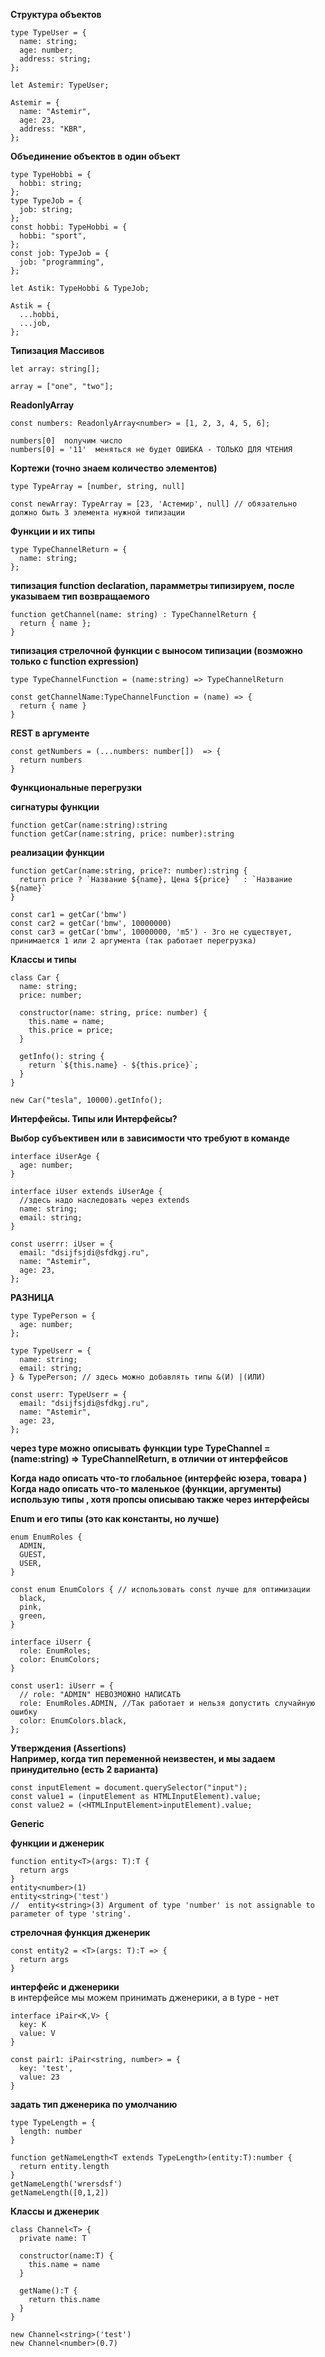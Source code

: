   <b>Структура объектов</b><br/>

    type TypeUser = { 
      name: string; 
      age: number; 
      address: string; 
    }; 

    let Astemir: TypeUser; 

    Astemir = { 
      name: "Astemir", 
      age: 23, 
      address: "KBR", 
    }; 

  <b>Объединение объектов в один объект</b><br/>

    type TypeHobbi = { 
      hobbi: string; 
    }; 
    type TypeJob = {
      job: string;
    };
    const hobbi: TypeHobbi = {
      hobbi: "sport",
    };
    const job: TypeJob = {
      job: "programming",
    };

    let Astik: TypeHobbi & TypeJob;

    Astik = {
      ...hobbi,
      ...job,
    };

    

  <b>Типизация Массивов</b><br/>

    let array: string[];

    array = ["one", "two"];

  <b>ReadonlyArray</b>

    const numbers: ReadonlyArray<number> = [1, 2, 3, 4, 5, 6];

    numbers[0]  получим число
    numbers[0] = '11'  меняться не будет ОШИБКА - ТОЛЬКО ДЛЯ ЧТЕНИЯ


  <b>Кортежи (точно знаем количество элементов)</b><br/>

    type TypeArray = [number, string, null]

    const newArray: TypeArray = [23, 'Астемир', null] // обязательно должно быть 3 элемента нужной типизации

   

  <b>Функции и их типы</b><br/>

    type TypeChannelReturn = {
      name: string;
    }; 

  <b>типизация function declaration, парамметры типизируем, после указываем тип возвращаемого</b><br/>

    function getChannel(name: string) : TypeChannelReturn {
      return { name };
    }

  <b>типизация стрелочной функции с выносом типизации (возможно только с function expression)</b><br/>

    type TypeChannelFunction = (name:string) => TypeChannelReturn

    const getChannelName:TypeChannelFunction = (name) => {
      return { name }
    }

  <b>REST в аргументе</b><br/>

    const getNumbers = (...numbers: number[])  => {
      return numbers
    }

  <b>Функциональные перегрузки</b><br/>

  <b>сигнатуры функции</b><br/>

    function getCar(name:string):string
    function getCar(name:string, price: number):string

  <b>реализации функции</b><br/>

    function getCar(name:string, price?: number):string {
      return price ? `Название ${name}, Цена ${price} ` : `Название ${name}`
    }

    const car1 = getCar('bmw')
    const car2 = getCar('bmw', 10000000)
    const car3 = getCar('bmw', 10000000, 'm5') - 3го не существует, принимается 1 или 2 аргумента (так работает перегрузка)


   

  

  <b>Классы и типы</b> <br/>

    class Car {
      name: string;
      price: number;

      constructor(name: string, price: number) {
        this.name = name;
        this.price = price;
      }

      getInfo(): string {
        return `${this.name} - ${this.price}`;
      }
    }

    new Car("tesla", 10000).getInfo();


  <b>Интерфейсы. Типы или Интерфейсы?</b> <br/>

  <b>Выбор субъективен или в зависимости что требуют в команде </b> <br/>

    interface iUserAge {
      age: number;
    }

    interface iUser extends iUserAge {
      //здесь надо наследовать через extends
      name: string;
      email: string;
    }

    const userrr: iUser = {
      email: "dsijfsjdi@sfdkgj.ru",
      name: "Astemir",
      age: 23,
    };

  <b>РАЗНИЦА </b> <br/>

    type TypePerson = {
      age: number;
    };

    type TypeUserr = {
      name: string;
      email: string;
    } & TypePerson; // здесь можно добавлять типы &(И) |(ИЛИ)

    const userr: TypeUserr = {
      email: "dsijfsjdi@sfdkgj.ru",
      name: "Astemir",
      age: 23,
    };

  <b>через type можно описывать функции type TypeChannel = (name:string) => TypeChannelReturn, в отличии от интерфейсов </b> <br/>

  <b>Когда надо описать что-то глобальное (интерфейс юзера, товара )</b> <br/>
  <b>Когда надо описать что-то маленькое (функции, аргументы) использую типы , хотя пропсы описываю также через интерфейсы</b> <br/>

  

  <b>Enum и его типы (это как константы, но лучше)</b> <br/>

    enum EnumRoles {
      ADMIN,
      GUEST,
      USER,
    }

    const enum EnumColors { // использовать const лучше для оптимизации
      black,
      pink,
      green,
    }

    interface iUserr {
      role: EnumRoles;
      color: EnumColors;
    }

    const user1: iUserr = {
      // role: "ADMIN" НЕВОЗМОЖНО НАПИСАТЬ
      role: EnumRoles.ADMIN, //Так работает и нельзя допустить случайную ошибку
      color: EnumColors.black,
    };

  

  <b>Утверждения (Assertions) </b> <br/>
  <b>Например, когда тип переменной неизвестен, и мы задаем принудительно (есть 2 варианта) </b> <br/>

    const inputElement = document.querySelector("input");
    const value1 = (inputElement as HTMLInputElement).value;
    const value2 = (<HTMLInputElement>inputElement).value;



  <b>Generic  </b> <br/>

  <b>функции и дженерик</b> <br/>
  
    function entity<T>(args: T):T {
      return args
    }
    entity<number>(1)
    entity<string>('test')
    //  entity<string>(3) Argument of type 'number' is not assignable to parameter of type 'string'.

  <b>стрелочная функция дженерик</b> <br/>

    const entity2 = <T>(args: T):T => {  
      return args
    }


  <b>интерфейс и дженерики</b> <br/>
  в интерфейсе мы можем принимать дженерики, а в type - нет<br/>

    interface iPair<K,V> { 
      key: K
      value: V
    }

    const pair1: iPair<string, number> = {
      key: 'test',
      value: 23
    }

  
  <b>задать тип дженерика по умолчанию</b> <br/>

    type TypeLength = {
      length: number
    }

    function getNameLength<T extends TypeLength>(entity:T):number {
      return entity.length
    } 
    getNameLength('wrersdsf')
    getNameLength([0,1,2])


  <b>Классы и дженерик</b> <br/>

    class Channel<T> {
      private name: T

      constructor(name:T) {
        this.name = name
      }

      getName():T {
        return this.name
      }
    }

    new Channel<string>('test')
    new Channel<number>(0.7)